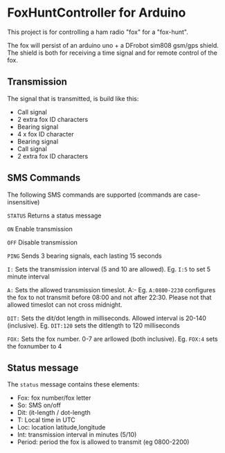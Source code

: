 # FoxHuntController for Arduino

This project is for controlling a ham radio "fox" for a "fox-hunt". 

The fox will persist of an arduino uno + a DFrobot sim808 gsm/gps shield. The  shield is both for receiving a time signal and for remote control of the fox.

## Transmission
The signal that is transmitted, is build like this:

* Call signal
* 2 extra fox ID characters
* Bearing signal
* 4 x fox ID character
* Bearing signal
* Call signal
* 2 extra fox ID characters

## SMS Commands

The following SMS commands are supported (commands are case-insensitive)

`STATUS`
Returns a status message

`ON`
Enable transmission 

`OFF`
Disable transmission

`PING`
Sends 3 bearing signals, each lasting 15 seconds

`I:`
Sets the transmission interval (5 and 10 are allowed). Eg. `I:5`   to set 5 minute interval

`A:`
Sets the allowed transmission timeslot. A:<starttime>-<stoptime> Eg. `A:0800-2230` configures the fox to not transmit before 08:00 and not after 22:30. 
Please not that allowed timeslot can not cross midnight.

`DIT:`
Sets the dit/dot length in milliseconds. Allowed interval is 20-140 (inclusive). 
Eg. `DIT:120` sets the ditlength to 120 milliseconds

`FOX:`
Sets the fox number. 0-7 are arllowed (both inclusive).
Eg. `FOX:4` sets the foxnumber to 4

## Status message
The `status` message contains these elements:
* Fox: fox number/fox letter
* So: SMS on/off
* Dit: (it-length / dot-length
* T: Local time in UTC
* Loc: location latitude,longitude
* Int:  transmission interval in minutes (5/10)
* Period: period the fox is allowed to transmit (eg 0800-2200)

